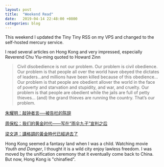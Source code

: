 ```yaml
---
layout: post
title:  "Weekend Read"
date:   2019-04-14 22:48:00 +0800
categories: blog
---
```


This weekend I updated the Tiny Tiny RSS on my VPS and changed to the self-hosted mercury service. 

I read several articles on Hong Kong and very impressed, especially Reverend Chu Yiu-ming quoted to Howard Zinn

>Civil disobedience is not our problem. Our problem is civil obedience. Our problem is that people all over the world have obeyed the dictates of leaders…and millions have been killed because of this obedience…Our problem is that people are obedient allover the world in the face of poverty and starvation and stupidity, and war, and cruelty. Our problem is that people are obedient while the jails are full of petty thieves… (and) the grand thieves are running the country. That’s our problem.


[朱耀明：敲钟者言──被告栏的陈辞](https://theinitium.com/article/20190409-chu-occupy9/) 


[周保松：我们的黄金时代——写在“雨伞九子”宣判之后](https://theinitium.com/article/20190410-opinion-zhoubaosong-occupy-central-trial/)

[梁文道：講格調的黃金時代已經過去了](http://www.commentshk.com/2019/04/blog-post_14.html)

Hong Kong seemed a fantasy land when I was a child. Watching movie _Youth and Danger_, I thought it is a wild city enjoy lawless freedom. I was moved by the unification ceremony that it eventually come back to China. But now, Hong Kong is "chinafied".